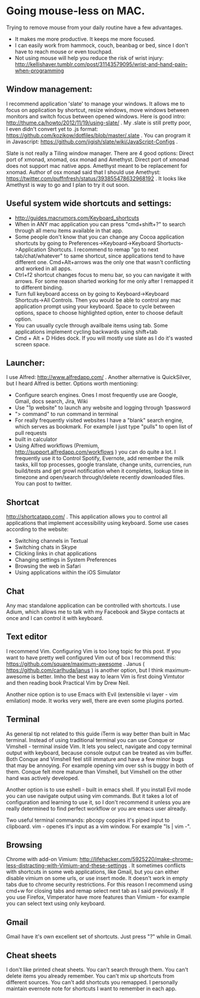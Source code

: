 Going mouse-less on MAC.
=========
Trying to remove mouse from your daily routine have a few advantages.
* It makes me more productive. It keeps me more focused.
* I can easily work from hammock, couch, beanbag or bed, since I don't have to reach mouse or even touchpad.
* Not using mouse will help you reduce the risk of wrist injury: http://kellishaver.tumblr.com/post/31143579095/wrist-and-hand-pain-when-programming

Window management:
-----------------
I recommend application 'slate' to manage your windows.
It allows me to focus on application by shortcut, resize windows, move windows between monitors and switch focus between opened windows.
Here is good intro: http://thume.ca/howto/2012/11/19/using-slate/ .
My .slate is still pretty poor, I even didn't convert yet to .js format: https://github.com/kozikow/dotfiles/blob/master/.slate .
You can program it in Javascript: https://github.com/jigish/slate/wiki/JavaScript-Configs .


Slate is not really a Tiling window manager.
There are 4 good options: Direct port of xmonad, xnomad, osx monad and Amethyst.
Direct port of xmonad does not support mac native apps.
Amethyst meant to be replacement for xnomad.
Author of osx monad said that I should use Amethyst: https://twitter.com/puffnfresh/status/393855478632968192 .
It looks like Amethyst is way to go and I plan to try it out soon.

Useful system wide shortcuts and settings:
------------------------------------------
* http://guides.macrumors.com/Keyboard_shortcuts 
* When in ANY mac application you can press "cmd+shift+?" to search through all menu items available in that app.
* Some people don't know that you can change any Cocoa application shortcuts by going to Preferences->Keyboard->Keyboard Shortucts->Application Shortcuts.
I recommend to remap "go to next tab/chat/whatever" to same shortcut, since applications tend to have different one.
Cmd+Alt+arrows was the only one that wasn't conflicting and worked in all apps.
* Ctrl+f2 shortcut changes focus to menu bar, so you can navigate it with arrows. For some reason sharted working for me only after I remapped it to different binding.
* Turn full keyboard access on by going to Keyboard->Keyboard Shortcuts->All Controls. Then you would be able to control any mac application prompt using your keyboard.
Space to cycle between options, space to choose highlighted option, enter to choose default option.
* You can usually cycle through availbale items using tab. Some applications implement cycling backwards using shift+tab
* Cmd + Alt + D Hides dock. If you will mostly use slate as I do it's wasted screen space.

Launcher:
---------
I use Alfred: http://www.alfredapp.com/ .
Another alternative is QuickSilver, but I heard Alfred is better.
Options worth mentioning:
* Configure search engines. Ones I most frequently use are Google,
  Gmail, docs search, Jira, Wiki
* Use "1p website" to launch any website and logging through 1password
* "> command" to run command in terminal
* For really frequently visited websites I have a "blank" search engine,
  which serves as bookmark. For example I just type "pulls" to open list of pull
requests
* built in calculator
* Using Alfred workflows (Premium, http://support.alfredapp.com/workflows ) you can do quite a lot. I frequently use it to Control Spotify, Evernote, add remember the milk tasks, kill top processes, google translate, change units, currencies, run build/tests and get growl notification when it completes, lookup time in timezone and open/search through/delete recently downloaded files. You can post to twitter.

Shortcat
--------
http://shortcatapp.com/ .  This application allows you to control all applications that implement accessibility using keyboard. Some use cases according to the website:
* Switching channels in Textual
* Switching chats in Skype
* Clicking links in chat applications
* Changing settings in System Preferences
* Browsing the web in Safari
* Using applications within the iOS Simulator

Chat
----
Any mac standalone application can be controlled with shortcuts.
I use Adium, which allows me to talk with my Facebook and Skype contacts at once and I can control it with keyboard.

Text editor
-----------
I recommend Vim. Configuring Vim is too long topic for this post.
If you want to have pretty well configured Vim out of box I recommend this: https://github.com/square/maximum-awesome . 
Janus ( https://github.com/carlhuda/janus ) is another option, but I think maximum-awesome is better.
Imho the best way to learn Vim is first doing Vimtutor and then reading book Practical Vim by Drew Neil.


Another nice option is to use Emacs with Evil (extensible vi layer - vim emilation) mode. It works very well, there are even some plugins ported.

Terminal
--------
As general tip not related to this guide iTerm is way better than built in Mac terminal.
Instead of using traditional terminal you can use Conque or Vimshell - terminal inside Vim.
It lets you select, navigate and copy terminal output with keyboard, because console output can be treated as vim buffer.
Both Conque and Vimshell feel still immature and have a few minor bugs that may be annoying.
For example opening vim over ssh is buggy in both of them.
Conque felt more mature than Vimshell, but Vimshell on the other hand was actively developed.


Another option is to use eshell - built in emacs shell.
If you install Evil mode you can use navigate output using vim commands.
But it takes a lot of configuration and learning to use it, so I don't recommend it unless you are really determined to find perfect workflow or you are emacs user already.


Two useful terminal commands:
pbcopy coppies it's piped input to clipboard.
vim - openes it's input as a vim window.
For example "ls | vim -". 

Browsing
--------
Chrome with add-on Vimium:
http://lifehacker.com/5925220/make-chrome-less-distracting-with-Vimium-and-these-settings .
It sometimes conflicts with shortcuts in some web applications, like Gmail, but you can either disable vimium on some urls, or use insert mode.
It doesn't work in empty tabs due to chrome security restrictions.
For this reason I recommend using cmd+w for closing tabs and remap select next tab as I said previously.
If you use Firefox, Vimperator have more features than Vimium - for example you can select text using only keyboard.

Gmail
-----
Gmail have it's own excellent set of shortcuts. Just press "?" while in Gmail.

Cheat sheets
------------
I don't like printed cheat sheets.
You can't search through them.
You can't delete items you already remember.
You can't mix up shortcuts from different sources.
You can't add shortcuts you remapped.
I personally maintain evernote note for shortcuts I want to remember in each app.
